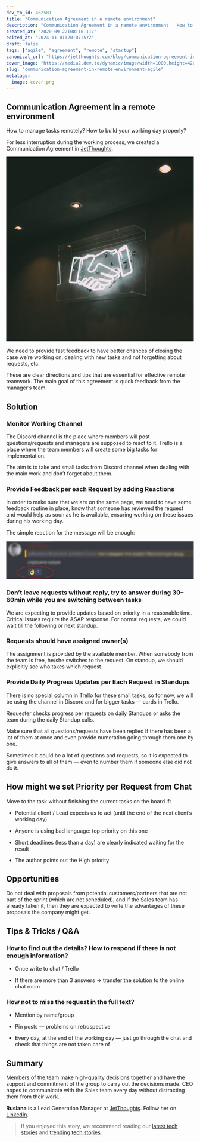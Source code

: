 ```yaml
---
dev_to_id: 462581
title: "Communication Agreement in a remote environment"
description: "Communication Agreement in a remote environment   How to manage tasks remotely? How to build..."
created_at: "2020-09-22T08:10:11Z"
edited_at: "2024-11-01T20:07:57Z"
draft: false
tags: ["agile", "agreement", "remote", "startup"]
canonical_url: "https://jetthoughts.com/blog/communication-agreement-in-remote-environment-agile/"
cover_image: "https://media2.dev.to/dynamic/image/width=1000,height=420,fit=cover,gravity=auto,format=auto/https%3A%2F%2Fmedia.dev.to%2Fcdn-cgi%2Fimage%2Fwidth%3D1000%2Cheight%3D420%2Cfit%3Dcover%2Cgravity%3Dauto%2Cformat%3Dauto%2Fhttps%253A%252F%252Fdev-to-uploads.s3.amazonaws.com%252Fi%252Ft4c9srgrjjuirilrauub.png"
slug: "communication-agreement-in-remote-environment-agile"
metatags:
  image: cover.png
---
```


## Communication Agreement in a remote environment

How to manage tasks remotely? How to build your working day properly?

For less interruption during the working process, we created a Communication Agreement in [JetThoughts](http://jetthoughts.com).

![Photo by [Charles 🇵🇭](https://unsplash.com/@charlesdeluvio?utm_source=unsplash&utm_medium=referral&utm_content=creditCopyText) on [Unsplash](https://unsplash.com/search/photos/handshake?utm_source=unsplash&utm_medium=referral&utm_content=creditCopyText)](file_0.jpeg)

We need to provide fast feedback to have better chances of closing the case we’re working on, dealing with new tasks and not forgetting about requests, etc.

These are clear directions and tips that are essential for effective remote teamwork. The main goal of this agreement is quick feedback from the manager’s team.

## Solution

### Monitor Working Channel

The Discord channel is the place where members will post questions/requests and managers are supposed to react to it. Trello is a place where the team members will create some big tasks for implementation.

The aim is to take and small tasks from Discord channel when dealing with the main work and don’t forget about them.

### Provide Feedback per each Request by adding Reactions

In order to make sure that we are on the same page, we need to have some feedback routine in place, know that someone has reviewed the request and would help as soon as he is available, ensuring working on these issues during his working day.

The simple reaction for the message will be enough:

![](file_1.jpeg)

### Don’t leave requests without reply, try to answer during 30–60min while you are switching between tasks

We are expecting to provide updates based on priority in a reasonable time. Critical issues require the ASAP response. For normal requests, we could wait till the following or next standup.

### Requests should have assigned owner(s)

The assignment is provided by the available member. When somebody from the team is free, he/she switches to the request. On standup, we should explicitly see who takes which request.

### Provide Daily Progress Updates per Each Request in Standups

There is no special column in Trello for these small tasks, so for now, we will be using the channel in Discord and for bigger tasks — cards in Trello.

Requester checks progress per requests on daily Standups or asks the team during the daily Standup calls.

Make sure that all questions/requests have been replied if there has been a lot of them at once and even provide numeration going through them one by one.

Sometimes it could be a lot of questions and requests, so it is expected to give answers to all of them — even to number them if someone else did not do it.

## How might we set Priority per Request from Chat

Move to the task without finishing the current tasks on the board if:

* Potential client / Lead expects us to act (until the end of the next client’s working day)

* Anyone is using bad language: top priority on this one

* Short deadlines (less than a day) are clearly indicated waiting for the result

* The author points out the High priority

## Opportunities

Do not deal with proposals from potential customers/partners that are not part of the sprint (which are not scheduled), and if the Sales team has already taken it, then they are expected to write the advantages of these proposals the company might get.

## Tips & Tricks / Q&A

### How to find out the details? How to respond if there is not enough information?

* Once write to chat / Trello

* If there are more than 3 answers -> transfer the solution to the online chat room

### How not to miss the request in the full text?

* Mention by name/group

* Pin posts — problems on retrospective

* Every day, at the end of the working day — just go through the chat and check that things are not taken care of

## Summary

Members of the team make high-quality decisions together and have the support and commitment of the group to carry out the decisions made. CEO hopes to communicate with the Sales team every day without distracting them from their work.

**Ruslana** is a Lead Generation Manager at [JetThoughts](https://www.jetthoughts.com/). Follow her on [LinkedIn](https://www.linkedin.com/in/ruslana-brykaliuk-970016135/).
>  If you enjoyed this story, we recommend reading our [latest tech stories](https://jtway.co/latest) and [trending tech stories](https://jtway.co/trending).